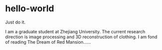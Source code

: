 # hello-world
Just do it.

I am a graduate student at Zhejiang University. 
The current research direction is image processing and 3D reconstruction of clothing.
I am fond of reading The Dream of Red Mansion......
